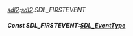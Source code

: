 _[sdl2](../../modules/sdl2/sdl2-module.md):[sdl2](../../modules/sdl2/sdl2-module.md).SDL\_FIRSTEVENT_
##### Const SDL\_FIRSTEVENT:[SDL_EventType](../../modules/sdl2/sdl2-sdl_eventtype.md)
